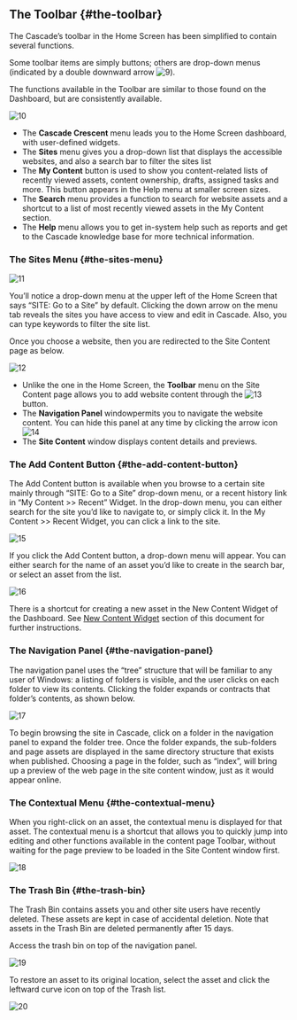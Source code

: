 ## The Toolbar {#the-toolbar}

The Cascade’s toolbar in the Home Screen has been simplified to contain several functions.

Some toolbar items are simply buttons; others are drop-down menus (indicated by a double downward arrow ![9](../assets/9.png)).

The functions available in the Toolbar are similar to those found on the Dashboard, but are consistently available.

![10](../assets/10.png)

*   The **Cascade Crescent** menu leads you to the Home Screen dashboard, with user-defined widgets.
*   The **Sites** menu gives you a drop-down list that displays the accessible websites, and also a search bar to filter the sites list
*   The **My Content** button is used to show you content-related lists of recently viewed assets, content ownership, drafts, assigned tasks and more. This button appears in the Help menu at smaller screen sizes.
*   The **Search** menu provides a function to search for website assets and a shortcut to a list of most recently viewed assets in the My Content section.
*   The **Help** menu allows you to get in-system help such as reports and get to the Cascade knowledge base for more technical information.

### The Sites Menu {#the-sites-menu}

![11](../assets/11.png)

You’ll notice a drop-down menu at the upper left of the Home Screen that says “SITE: Go to a Site” by default. Clicking the down arrow on the menu tab reveals the sites you have access to view and edit in Cascade. Also, you can type keywords to filter the site list.

Once you choose a website, then you are redirected to the Site Content page as below.

![12](../assets/12.png)

*   Unlike the one in the Home Screen, the **Toolbar** menu on the Site Content page allows you to add website content through the ![13](../assets/13.png) button.
*   The **Navigation Panel** windowpermits you to navigate the website content. You can hide this panel at any time by clicking the arrow icon ![14](../assets/14.png)
*   The **Site Content** window displays content details and previews.

### The Add Content Button {#the-add-content-button}

The Add Content button is available when you browse to a certain site mainly through “SITE: Go to a Site” drop-down menu, or a recent history link in “My Content &gt;&gt; Recent” Widget. In the drop-down menu, you can either search for the site you’d like to navigate to, or simply click it. In the My Content &gt;&gt; Recent Widget, you can click a link to the site.

![15](../assets/15.png)

If you click the Add Content button, a drop-down menu will appear. You can either search for the name of an asset you’d like to create in the search bar, or select an asset from the list.

![16](../assets/16.png)

There is a shortcut for creating a new asset in the New Content Widget of the Dashboard. See [New Content Widget](the_dashboard.md#new-content-widget) section of this document for further instructions.

### The Navigation Panel {#the-navigation-panel}

The navigation panel uses the “tree” structure that will be familiar to any user of Windows: a listing of folders is visible, and the user clicks on each folder to view its contents. Clicking the folder expands or contracts that folder’s contents, as shown below.

![17](../assets/17.png)

To begin browsing the site in Cascade, click on a folder in the navigation panel to expand the folder tree. Once the folder expands, the sub-folders and page assets are displayed in the same directory structure that exists when published. Choosing a page in the folder, such as “index”, will bring up a preview of the web page in the site content window, just as it would appear online.

### The Contextual Menu {#the-contextual-menu}

When you right-click on an asset, the contextual menu is displayed for that asset. The contextual menu is a shortcut that allows you to quickly jump into editing and other functions available in the content page Toolbar, without waiting for the page preview to be loaded in the Site Content window first.

![18](../assets/18.png)

### The Trash Bin {#the-trash-bin}

The Trash Bin contains assets you and other site users have recently deleted. These assets are kept in case of accidental deletion. Note that assets in the Trash Bin are deleted permanently after 15 days.

Access the trash bin on top of the navigation panel.

![19](../assets/19.png)

To restore an asset to its original location, select the asset and click the leftward curve icon on top of the Trash list.

![20](../assets/20.png)